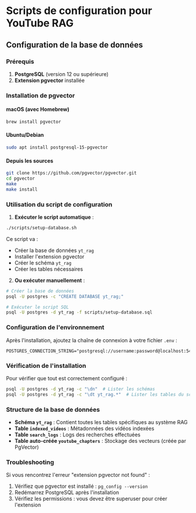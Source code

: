 # Scripts de configuration pour YouTube RAG

## Configuration de la base de données

### Prérequis

1. **PostgreSQL** (version 12 ou supérieure)
2. **Extension pgvector** installée

### Installation de pgvector

#### macOS (avec Homebrew)
```bash
brew install pgvector
```

#### Ubuntu/Debian
```bash
sudo apt install postgresql-15-pgvector
```

#### Depuis les sources
```bash
git clone https://github.com/pgvector/pgvector.git
cd pgvector
make
make install
```

### Utilisation du script de configuration

1. **Exécuter le script automatique** :
```bash
./scripts/setup-database.sh
```

Ce script va :
- Créer la base de données `yt_rag`
- Installer l'extension pgvector
- Créer le schéma `yt_rag`
- Créer les tables nécessaires

2. **Ou exécuter manuellement** :
```bash
# Créer la base de données
psql -U postgres -c "CREATE DATABASE yt_rag;"

# Exécuter le script SQL
psql -U postgres -d yt_rag -f scripts/setup-database.sql
```

### Configuration de l'environnement

Après l'installation, ajoutez la chaîne de connexion à votre fichier `.env` :

```env
POSTGRES_CONNECTION_STRING="postgresql://username:password@localhost:5432/yt_rag"
```

### Vérification de l'installation

Pour vérifier que tout est correctement configuré :

```bash
psql -U postgres -d yt_rag -c "\dn"  # Lister les schémas
psql -U postgres -d yt_rag -c "\dt yt_rag.*"  # Lister les tables du schéma yt_rag
```

### Structure de la base de données

- **Schéma `yt_rag`** : Contient toutes les tables spécifiques au système RAG
- **Table `indexed_videos`** : Métadonnées des vidéos indexées
- **Table `search_logs`** : Logs des recherches effectuées
- **Table auto-créée `youtube_chapters`** : Stockage des vecteurs (créée par PgVector)

### Troubleshooting

Si vous rencontrez l'erreur "extension pgvector not found" :
1. Vérifiez que pgvector est installé : `pg_config --version`
2. Redémarrez PostgreSQL après l'installation
3. Vérifiez les permissions : vous devez être superuser pour créer l'extension